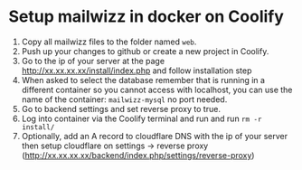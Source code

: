 # Setup mailwizz in docker on Coolify


1. Copy all mailwizz files to the folder named `web`.
2. Push up your changes to github or create a new project in Coolify.
3. Go to the ip of your server at the page http://xx.xx.xx.xx/install/index.php and follow installation step
4. When asked to select the database remember that is running in a different container so you cannot access with localhost, you can use the name of the container: `mailwizz-mysql` no port needed.
5. Go to backend settings and set reverse proxy to true.
6. Log into container via the Coolify terminal and run and run `rm -r install/`
7. Optionally, add an A record to cloudflare DNS with the ip of your server then setup cloudflare on settings -> reverse proxy (http://xx.xx.xx.xx/backend/index.php/settings/reverse-proxy)

